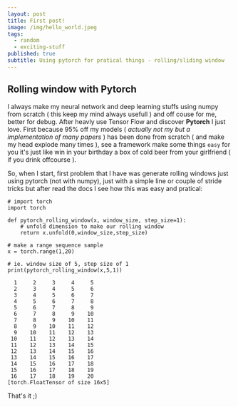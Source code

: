 ```yaml
---
layout: post
title: First post!
image: /img/hello_world.jpeg
tags:
  - random
  - exciting-stuff
published: true
subtitle: Using pytorch for pratical things - rolling/sliding window
---
```


## Rolling window with Pytorch

I always make my neural network and deep learning stuffs using numpy from scratch ( this keep my mind always usefull ) and off couse for me, better for debug.
After heavly use Tensor Flow and discover **Pytorch** I just love.
First because 95% off my models ( _actually not my but a implementation of many papers_ ) has been done from scratch ( and make my head explode many times ), see a framework make some things `easy` for you it's just like win in your birthday a box of cold beer from your girlfriend ( if you drink offcourse ).

So, when I start, first problem that I have was generate rolling windows just using pytorch (not with numpy), just with a simple line or couple of stride tricks but after read the docs I see how this was easy and pratical:

	# import torch
	import torch
	
	def pytorch_rolling_window(x, window_size, step_size=1):
        # unfold dimension to make our rolling window
        return x.unfold(0,window_size,step_size)
	
	# make a range sequence sample
	x = torch.range(1,20)
	
	# ie. window size of 5, step size of 1
	print(pytorch_rolling_window(x,5,1))
	
      1     2     3     4     5
      2     3     4     5     6
      3     4     5     6     7
      4     5     6     7     8
      5     6     7     8     9
      6     7     8     9    10
      7     8     9    10    11
      8     9    10    11    12
      9    10    11    12    13
     10    11    12    13    14
     11    12    13    14    15
     12    13    14    15    16
     13    14    15    16    17
     14    15    16    17    18
     15    16    17    18    19
     16    17    18    19    20
	[torch.FloatTensor of size 16x5]
    
    
That's it ;)